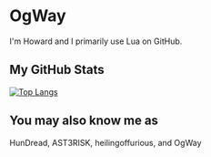# OgWay

I'm Howard and I primarily use Lua on GitHub.

## My GitHub Stats

[![Top Langs](https://github-readme-stats.vercel.app/api/top-langs/?username=ogwayTheMagnificent&langs_count=8&theme=radical)](https://github.com/anuraghazra/github-readme-stats)

## You may also know me as
HunDread, AST3RISK, heilingoffurious, and OgWay
